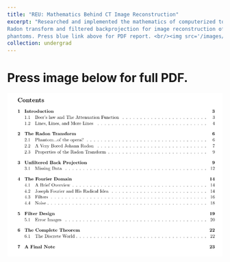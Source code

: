 ```yaml
---
title: "REU: Mathematics Behind CT Image Reconstruction"
excerpt: "Researched and implemented the mathematics of computerized tomography such as
Radon transform and filtered backprojection for image reconstruction of artificial
phantoms. Press blue link above for PDF report. <br/><img src='/images/radon1.png'>"
collection: undergrad
---
```

Press image below for full PDF.
======
[![radon](/images/radon2.png "Press image for link")](https://javiersc1.github.io/files/radon.pdf)
